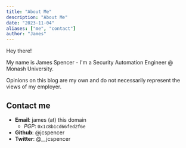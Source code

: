 ```yaml
---
title: "About Me"
description: "About Me"
date: "2023-11-04"
aliases: ["me", "contact"]
author: "James"
---
```



Hey there!

My name is James Spencer - I'm a Security Automation Engineer @ Monash University.

Opinions on this blog are my own and do not necessarily represent the views of my employer.

## Contact me

- **Email**: james (at) this domain
  - *PGP*: `0x1c8b1cd66fed2f6e`
- **Github**: @jcspencer
- **Twitter**: @__jcspencer